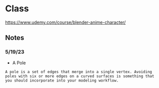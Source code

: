# Class

https://www.udemy.com/course/blender-anime-character/

## Notes

### 5/19/23

- A Pole

```
A pole is a set of edges that merge into a single vertex. Avoiding poles with six or more edges on a curved surfaces is something that you should incorporate into your modeling workflow.
```
